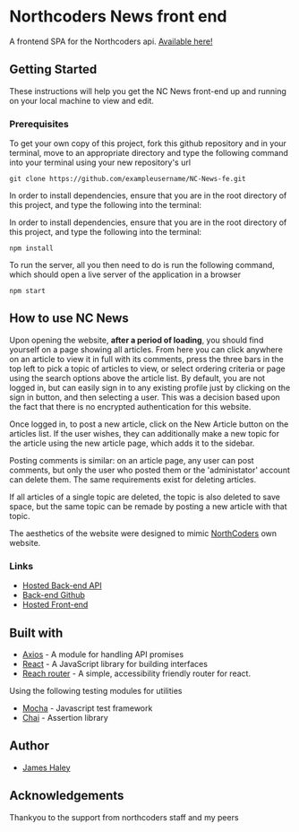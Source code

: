 # Northcoders News front end

A frontend SPA for the Northcoders api. [Available here!](https://nc-news-jamestehaley.netlify.com/)

## Getting Started

These instructions will help you get the NC News front-end up and running on your local machine to view and edit.

### Prerequisites

To get your own copy of this project, fork this github repository and in your terminal, move to an appropriate directory and type the following command into your terminal using your new repository's url

```
git clone https://github.com/exampleusername/NC-News-fe.git
```

In order to install dependencies, ensure that you are in the root directory of this project, and type the following into the terminal:

In order to install dependencies, ensure that you are in the root directory of this project, and type the following into the terminal:

```
npm install
```

To run the server, all you then need to do is run the following command, which should open a live server of the application in a browser

```
npm start
```

## How to use NC News

Upon opening the website, **after a period of loading**, you should find yourself on a page showing all articles. From here you can click anywhere on an article to view it in full with its comments, press the three bars in the top left to pick a topic of articles to view, or select ordering criteria or page using the search options above the article list. By default, you are not logged in, but can easily sign in to any existing profile just by clicking on the sign in button, and then selecting a user. This was a decision based upon the fact that there is no encrypted authentication for this website.

Once logged in, to post a new article, click on the New Article button on the articles list. If the user wishes, they can additionally make a new topic for the article using the new article page, which adds it to the sidebar.

Posting comments is similar: on an article page, any user can post comments, but only the user who posted them or the 'administator' account can delete them. The same requirements exist for deleting articles.

If all articles of a single topic are deleted, the topic is also deleted to save space, but the same topic can be remade by posting a new article with that topic.

The aesthetics of the website were designed to mimic [NorthCoders](https://northcoders.com) own website.

### Links

- [Hosted Back-end API](https://nc-news-jamesteh.herokuapp.com/api)
- [Back-end Github](https://github.com/jamestehaley/NC-News)
- [Hosted Front-end](https://nc-news-jamestehaley.netlify.com/)

## Built with

- [Axios](https://www.npmjs.com/package/axios) - A module for handling API promises
- [React](https://reactjs.org/) - A JavaScript library for building interfaces
- [Reach router](https://reach.tech/router) - A simple, accessibility friendly router for react.

Using the following testing modules for utilities

- [Mocha](https://mochajs.org/) - Javascript test framework
- [Chai](https://www.chaijs.com/) - Assertion library

## Author

- [James Haley](https://github.com/jamestehaley)

## Acknowledgements

Thankyou to the support from northcoders staff and my peers
